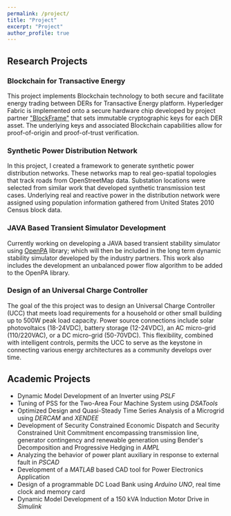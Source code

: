 ```yaml
---
permalink: /project/
title: "Project"
excerpt: "Project"
author_profile: true
---
```

## Research Projects
### Blockchain for Transactive Energy 
This project implements Blockchain technology to both secure and facilitate energy trading between DERs for Transactive Energy platform. Hyperledger Fabric is implemented onto a secure hardware chip developed by project partner ["BlockFrame"](http://www.blockframetech.com/) that sets immutable cryptographic keys for each DER asset. The underlying keys and associated Blockchain capabilities allow for proof-of-origin and proof-of-trust verification. 

### Synthetic Power Distribution Network
In this project, I created a framework to generate synthetic power distribution networks. These networks map to real geo-spatial topologies that track roads from OpenStreetMap data. Substation locations were selected from similar work that developed synthetic transmission test cases. Underlying real and reactive power in the distribution network were assigned using population information gathered from United States 2010 Census block data.

### JAVA Based Transient Simulator Development
Currently working on developing a JAVA based transient stability simulator using [OpenPA](https://github.com/powerdata/com.powerdata.openpa) library; which will then be included in the long term dynamic stability simulator developed by the industry partners. This work also includes the development an unbalanced power flow algorithm to be added to the OpenPA library.

### Design of an Universal Charge Controller
The goal of the this project was to design an Universal Charge Controller (UCC) that meets load requirements for a household or other small building up to 500W peak load capacity. Power source connections include solar photovoltaics (18-24VDC), battery storage (12-24VDC), an AC micro-grid (110/220VAC), or a DC micro-grid (50-70VDC). This flexibility, combined with intelligent controls, permits the UCC to serve as the keystone in connecting various energy architectures as a community develops over time. 

## Academic Projects
- Dynamic Model Development of an Inverter using *PSLF*
- Tuning of PSS for the Two-Area Four Machine System using *DSATools*
- Optimized Design and Quasi-Steady Time Series Analysis of a Microgrid using *DERCAM* and *XENDEE*
- Development of Security Constrained Economic Dispatch and Security Constrained Unit Commitment encompassing transmission line, generator contingency and renewable generation using Bender's Decomposition and Progressive Hedging in *AMPL*
- Analyzing the behavior of power plant auxiliary in response to external fault in *PSCAD*
- Development of a *MATLAB* based CAD tool for Power Electronics Application
- Design of a programmable DC Load Bank using *Arduino UNO*, real time clock and memory card
- Dynamic Model Development of a 150 kVA Induction Motor Drive in *Simulink*